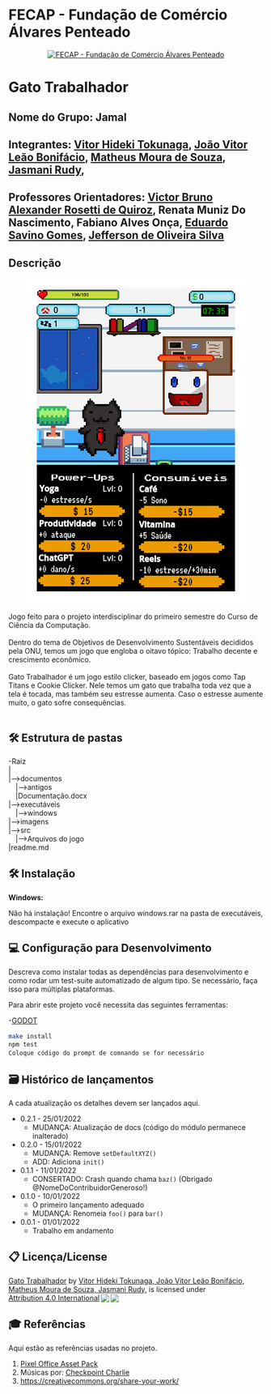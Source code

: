 # FECAP - Fundação de Comércio Álvares Penteado

<p align="center">
<a href= "https://www.fecap.br/"><img src="https://encrypted-tbn0.gstatic.com/images?q=tbn:ANd9GcRhZPrRa89Kma0ZZogxm0pi-tCn_TLKeHGVxywp-LXAFGR3B1DPouAJYHgKZGV0XTEf4AE&usqp=CAU" alt="FECAP - Fundação de Comércio Álvares Penteado" border="0"></a>
</p>

# Gato Trabalhador

## Nome do Grupo: Jamal

## Integrantes: <a href="https://www.linkedin.com/in/vitor-tokunaga-82b344278/">Vitor Hideki Tokunaga</a>, <a href="https://www.linkedin.com/in/victorbarq/">João Vitor Leão Bonifácio</a>, <a href="https://www.linkedin.com/in/matheus-moura-a6854925b/">Matheus Moura de Souza</a>, <a href="https://www.linkedin.com/in/victorbarq/">Jasmani Rudy</a>,

## Professores Orientadores: <a href="https://www.linkedin.com/in/victorbarq/">Victor Bruno Alexander Rosetti de Quiroz</a>, <a>Renata Muniz Do Nascimento</a>, <a>Fabiano Alves Onça</a>, <a href="https://www.linkedin.com/in/eduardo-savino-gomes-77833a10/">Eduardo Savino Gomes</a>, <a href="https://www.linkedin.com/in/jefferson-silva-2193b323/?originalSubdomain=br">Jefferson de Oliveira Silva</a>

## Descrição

<p align="center">
<img src="https://github.com/2023-1-MCC1/Projeto5/blob/main/imagens/TelaDeJogo.png?raw=true" alt="NOME DO JOGO" border="0">
  

Jogo feito para o projeto interdisciplinar do primeiro semestre do Curso de Ciência da Computação.
<br><br>
Dentro do tema de Objetivos de Desenvolvimento Sustentáveis decididos pela ONU, temos um jogo que engloba o oitavo tópico: Trabalho decente e crescimento econômico.
<br><br>
Gato Trabalhador é um jogo estilo clicker, baseado em jogos como Tap Titans e Cookie Clicker. Nele temos um gato que trabalha toda vez que a tela é tocada, mas também seu estresse aumenta. Caso o estresse aumente muito, o gato sofre consequências.
<br><br>

## 🛠 Estrutura de pastas

-Raiz<br>
|<br>
|-->documentos<br>
  &emsp;|-->antigos<br>
  &emsp;|Documentação.docx<br>
|-->executáveis<br>
  &emsp;|-->windows<br>
|-->imagens<br>
|-->src<br>
  &emsp;|-->Arquivos do jogo<br>
|readme.md<br>

## 🛠 Instalação

<b>Windows:</b>

Não há instalação! Encontre o arquivo windows.rar na pasta de executáveis, descompacte e execute o aplicativo


## 💻 Configuração para Desenvolvimento

Descreva como instalar todas as dependências para desenvolvimento e como rodar um test-suite automatizado de algum tipo. Se necessário, faça isso para múltiplas plataformas.

Para abrir este projeto você necessita das seguintes ferramentas:

-<a href="https://godotengine.org/download">GODOT</a>

```sh
make install
npm test
Coloque código do prompt de comnando se for necessário
```

## 🗃 Histórico de lançamentos

A cada atualização os detalhes devem ser lançados aqui.

* 0.2.1 - 25/01/2022
    * MUDANÇA: Atualização de docs (código do módulo permanece inalterado)
* 0.2.0 - 15/01/2022
    * MUDANÇA: Remove `setDefaultXYZ()`
    * ADD: Adiciona `init()`
* 0.1.1 - 11/01/2022
    * CONSERTADO: Crash quando chama `baz()` (Obrigado @NomeDoContribuidorGeneroso!)
* 0.1.0 - 10/01/2022
    * O primeiro lançamento adequado
    * MUDANÇA: Renomeia `foo()` para `bar()`
* 0.0.1 - 01/01/2022
    * Trabalho em andamento

## 📋 Licença/License
<p xmlns:cc="http://creativecommons.org/ns#" xmlns:dct="http://purl.org/dc/terms/"><a property="dct:title" rel="cc:attributionURL" href="https://github.com/2023-1-MCC1/Projeto5">Gato Trabalhador</a> by <a rel="cc:attributionURL dct:creator" property="cc:attributionName" href="https://github.com/2023-1-MCC1/Projeto5">Vitor Hideki Tokunaga, João Vitor Leão Bonifácio, Matheus Moura de Souza, Jasmani Rudy,</a> is licensed under <a href="http://creativecommons.org/licenses/by/4.0/?ref=chooser-v1" target="_blank" rel="license noopener noreferrer" style="display:inline-block;">Attribution 4.0 International<img style="height:22px!important;margin-left:3px;vertical-align:text-bottom;" src="https://mirrors.creativecommons.org/presskit/icons/cc.svg?ref=chooser-v1"><img style="height:22px!important;margin-left:3px;vertical-align:text-bottom;" src="https://mirrors.creativecommons.org/presskit/icons/by.svg?ref=chooser-v1"></a></p>

## 🎓 Referências

Aqui estão as referências usadas no projeto.

1. <a href="https://2dpig.itch.io/pixel-office/download/eyJleHBpcmVzIjoxNjgyMzcxNTgxLCJpZCI6MTE0ODA5Nn0%3d.FCtaF79dJFnWExACu33LyKnOuzA%3d"> Pixel Office Asset Pack </a> 
2. Músicas por: <a href="https://assetstore.unity.com/packages/audio/ambient/sci-fi/retro-synth-80-90-s-191422#content"> Checkpoint Charlie </a> 
3. <https://creativecommons.org/share-your-work/>


